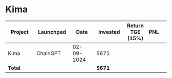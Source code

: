 # Kima



<table data-full-width="true"><thead><tr><th width="152">Project</th><th width="138">Launchpad</th><th width="132">Date</th><th width="133">Invested</th><th>Return TGE (15%)</th><th>PNL</th><th></th></tr></thead><tbody><tr><td>Kima</td><td>ChainGPT</td><td>02-09-2024</td><td>$671</td><td></td><td></td><td></td></tr><tr><td><strong>Total</strong></td><td></td><td></td><td><strong>$671</strong></td><td></td><td></td><td></td></tr></tbody></table>

